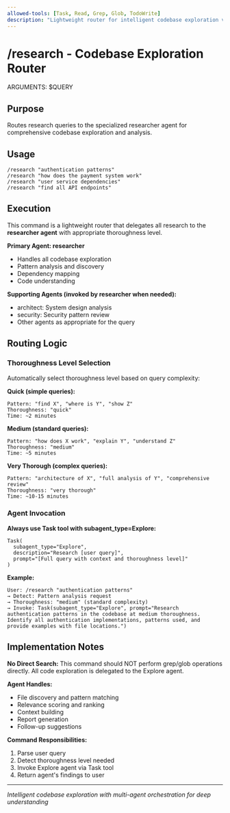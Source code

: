 ```yaml
---
allowed-tools: [Task, Read, Grep, Glob, TodoWrite]
description: "Lightweight router for intelligent codebase exploration via researcher agent"
---
```


# /research - Codebase Exploration Router

ARGUMENTS: $QUERY

## Purpose
Routes research queries to the specialized researcher agent for comprehensive codebase exploration and analysis.

## Usage
```
/research "authentication patterns"
/research "how does the payment system work"
/research "user service dependencies"
/research "find all API endpoints"
```

## Execution

This command is a lightweight router that delegates all research to the **researcher agent** with appropriate thoroughness level.

**Primary Agent: researcher**
- Handles all codebase exploration
- Pattern analysis and discovery
- Dependency mapping
- Code understanding

**Supporting Agents (invoked by researcher when needed):**
- architect: System design analysis
- security: Security pattern review
- Other agents as appropriate for the query

## Routing Logic

### Thoroughness Level Selection

Automatically select thoroughness level based on query complexity:

**Quick (simple queries):**
```
Pattern: "find X", "where is Y", "show Z"
Thoroughness: "quick"
Time: ~2 minutes
```

**Medium (standard queries):**
```
Pattern: "how does X work", "explain Y", "understand Z"
Thoroughness: "medium"
Time: ~5 minutes
```

**Very Thorough (complex queries):**
```
Pattern: "architecture of X", "full analysis of Y", "comprehensive review"
Thoroughness: "very thorough"
Time: ~10-15 minutes
```

### Agent Invocation

**Always use Task tool with subagent_type=Explore:**
```
Task(
  subagent_type="Explore",
  description="Research [user query]",
  prompt="[Full query with context and thoroughness level]"
)
```

**Example:**
```
User: /research "authentication patterns"
→ Detect: Pattern analysis request
→ Thoroughness: "medium" (standard complexity)
→ Invoke: Task(subagent_type="Explore", prompt="Research authentication patterns in the codebase at medium thoroughness. Identify all authentication implementations, patterns used, and provide examples with file locations.")
```

## Implementation Notes

**No Direct Search:**
This command should NOT perform grep/glob operations directly. All code exploration is delegated to the Explore agent.

**Agent Handles:**
- File discovery and pattern matching
- Relevance scoring and ranking
- Context building
- Report generation
- Follow-up suggestions

**Command Responsibilities:**
1. Parse user query
2. Detect thoroughness level needed
3. Invoke Explore agent via Task tool
4. Return agent's findings to user

---
*Intelligent codebase exploration with multi-agent orchestration for deep understanding*